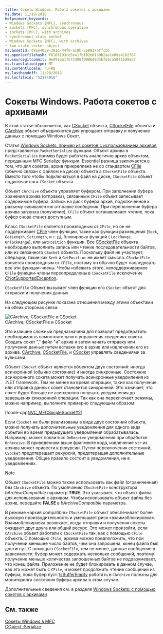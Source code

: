 ```yaml
---
title: Сокеты Windows. Работа сокетов с архивами
ms.date: 11/19/2018
helpviewer_keywords:
- Windows Sockets [MFC], synchronous
- sockets [MFC], synchronous operation
- sockets [MFC], with archives
- synchronous state socket
- Windows Sockets [MFC], with archives
- two-state socket object
ms.assetid: d8ae4039-391d-44f0-a19b-558817affcbb
ms.openlocfilehash: f6101193c85e41fbf82681b0b2ae1e09e4162f87
ms.sourcegitcommit: 9e891eb17b73d98f9086d9d4bfe9ca50415d9a37
ms.translationtype: MT
ms.contentlocale: ru-RU
ms.lasthandoff: 11/20/2018
ms.locfileid: "52174916"
---
```

# <a name="windows-sockets-how-sockets-with-archives-work"></a>Сокеты Windows. Работа сокетов с архивами

В этой статье объясняется, как [CSocket](../mfc/reference/csocket-class.md) объекта, [CSocketFile](../mfc/reference/csocketfile-class.md) объекта и [CArchive](../mfc/reference/carchive-class.md) объект объединяются для упрощают отправку и получение данных с помощью Windows Сокет.

Статья [Windows Sockets: пример из сокетов с использованием архивов](../mfc/windows-sockets-example-of-sockets-using-archives.md) представляется `PacketSerialize` функции. Объект архива в `PacketSerialize` пример будет работать аналогично архив объектом, переданным MFC [Serialize](../mfc/reference/cobject-class.md#serialize) функции. Essential разница заключается в том, что для сокетов, архив прикреплена не со стандартом [CFile](../mfc/reference/cfile-class.md) (обычно связан с файлом на диске) объекта а `CSocketFile` объекта. Вместо того чтобы подключаться в файл на диске, `CSocketFile` объект подключается к `CSocket` объекта.

Объект `CArchive` объекта управляет буфером. При заполнении буфера хранения архива (отправка), связанным `CFile` объект записывает содержимое буфера. Запись на диск буфера архив, подключенное к разъему эквивалентно отправке сообщения. При переполнении буфера архива загрузка (получение), `CFile` объект останавливает чтение, пока буфер снова станет доступным.

Класс `CSocketFile` является производным от `CFile`, но он не поддерживает [CFile](../mfc/reference/cfile-class.md) член функции, такие как функции размещения (`Seek`, `GetLength`, `SetLength`, и т. д), блокировка функций ( `LockRange`, `UnlockRange`), или `GetPosition` функции. Все [CSocketFile](../mfc/reference/csocketfile-class.md) объекта необходимо выполнить запись или чтение последовательности байтов, или из связанного `CSocket` объекта. Поскольку файл не участвует, операции, такие как `Seek` и `GetPosition` не имеет смысла. `CSocketFile` является производным от `CFile`, поэтому он обычно будет наследовать все эти функции-члены. Чтобы избежать этого, неподдерживаемое `CFile` функции-члены переопределены в `CSocketFile` исключение [CNotSupportedException](../mfc/reference/cnotsupportedexception-class.md).

`CSocketFile` Объект вызывает член функции его `CSocket` объект для отправки и получения данных.

На следующем рисунке показана отношения между этими объектами на обеих сторонах связи.

![CArchive, CSocketFile и CSocket](../mfc/media/vc38ia1.gif "CArchive, CSocketFile и CSocket") <br/>
CArchive, CSocketFile и CSocket

Это излишне сложный предназначена для позволит предотвратить необходимость самостоятельного управления сведениях сокета. Создать сокет "," файл "и" архив и затем начать отправку или получение данных путем вставки его в архив или извлечении его из архива. [CArchive](../mfc/reference/carchive-class.md), [CSocketFile](../mfc/reference/csocketfile-class.md), и [CSocket](../mfc/reference/csocket-class.md) управлять сведениями за кулисами.

Объект `CSocket` объект является объектом двух состояний: иногда асинхронной (обычно состояние) и иногда синхронные. Состояние асинхронного сокета может получать асинхронные уведомления из .NET framework. Тем не менее во время операции, такие как получение или отправка данных сокет становится синхронной. Это означает, что сокет будет больше не асинхронно получать уведомления до завершения синхронной операции. Так как она переключает режимы, можно например, выполните примерно следующим образом:

[!code-cpp[NVC_MFCSimpleSocket#2](../mfc/codesnippet/cpp/windows-sockets-how-sockets-with-archives-work_1.cpp)]

Если `CSocket` не были реализованы в виде двух состояний объекта, можно получать дополнительные уведомления для одного вида событий во время предыдущего уведомления обрабатывалась. Например, может появиться `OnReceive` уведомления при обработке `OnReceive`. В приведенном выше фрагменте кода, извлечение `str` из архива может привести к рекурсии. Путем переключения состояний, `CSocket` предотвращает рекурсии, предотвращая дополнительные уведомления. Общее правило состоит в уведомления, не в уведомлениях.

> [!NOTE]
> Объект `CSocketFile` можно также использовать как файл (ограниченная) без `CArchive` объекта. По умолчанию `CSocketFile` конструктора *bArchiveCompatible* параметр **TRUE**. Это указывает, что объект файла для использования с архивом. Чтобы использовать объект файла без архив, передайте **FALSE** в *bArchiveCompatible* параметра.

В режиме «архив compatible» `CSocketFile` объект обеспечивает более высокую производительность и уменьшает риск «взаимоблокировка». Взаимоблокировка возникает, когда отправки и получения сокеты ожидают друг друга или общий ресурс. Это может произойти, если `CArchive` объект работали с `CSocketFile` так, как с помощью `CFile` объекта. С помощью `CFile`, архива можно предположить, что при получении меньшее число байтов, чем она запрошена, конец файла был достигнут. С помощью `CSocketFile`, тем не менее, данные сообщение в зависимости; буфер может содержать несколько сообщений, поэтому получение меньше количества запрошенных байтов не подразумевает, что конец файла. Приложение не будет блокировать в данном случае, как это может быть с `CFile`, и может продолжить чтение сообщений из буфера, пока буфер пуст. [IsBufferEmpty](../mfc/reference/carchive-class.md#isbufferempty) работать в `CArchive` полезны для мониторинга состояния буфера архива в этом случае.

Дополнительные сведения см. в разделе [Windows Sockets: с помощью сокетов с архивами](../mfc/windows-sockets-using-sockets-with-archives.md)

## <a name="see-also"></a>См. также

[Сокеты Windows в MFC](../mfc/windows-sockets-in-mfc.md)<br/>
[CObject::Serialize](../mfc/reference/cobject-class.md#serialize)
